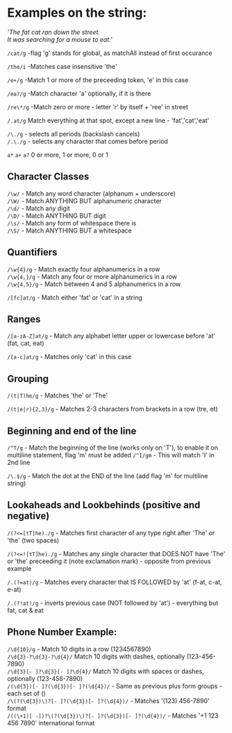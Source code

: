 # Examples on the string:

_'The fat cat ran down the street.  
It was searching for a mouse to eat.'_  

`/cat/g` -flag 'g' stands for global, as matchAll instead of first occurance  

`/the/i` -Matches case insensitive 'the'  

`/e+/g` -Match 1 or more of the preceeding token, 'e' in this case  

`/ea?/g` -Match character 'a' optionally, if it is there  

`/re\*/g` -Match zero or more - letter 'r' by itself + 'ree' in street  

`/.at/g` Match everything at that spot, except a new line - 'fat','cat','eat'  

`/\./g` - selects all periods (backslash cancels)  
`/.\./g` - selects any character that comes before period  

`a*` `a+` `a?` 0 or more, 1 or more, 0 or 1  

## Character Classes  

`/\w/` - Match any word character (alphanum + underscore)  
`/\W/` - Match ANYTHING BUT alphanumeric character  
`/\d/` - Match any digit  
`/\D/` - Match ANYTHING BUT digit  
`/\s/` - Match any form of whitespace there is  
`/\S/` - Match ANYTHING BUT a whitespace  

## Quantifiers

`/\w{4}/g` - Match exactly four alphanumerics in a row  
`/\w{4,}/g` - Match any four or more alphanumerics in a row  
`/\w{4,5}/g` - Match between 4 and 5 alphanumerics in a row  

`/[fc]at/g` - Match either 'fat' or 'cat' in a string  

## Ranges

`/[a-zA-Z]at/g` - Match any alphabet letter upper or lowercase before 'at' (fat, cat, eat)  

`/[a-c]at/g` - Matches only 'cat' in this case  

## Grouping

`/(t|T)he/g` - Matches 'the' or 'The'  

`/(t|e|r){2,3}/g` - Matches 2-3 characters from brackets in a row (tre, et)  

## Beginning and end of the line

`/^T/g` - Match the beginning of the line (works only on 'T'), to enable it on multiline statement, flag 'm' must be added `/^I/gm` - This will match 'I' in 2nd line  

`/\.$/g` - Match the dot at the END of the line (add flag 'm' for multiline string)  

## Lookaheads and Lookbehinds (positive and negative)

`/(?<=[tT]he)./g` - Matches first character of any type right after 'The' or 'the' (two spaces)  

`/(?<=![tT]he)./g` - Matches any single character that DOES NOT have 'The' or 'the' preceeding it (note exclamation mark) - opposite from previous example  

`/.(?=at)/g` - Matches every character that IS FOLLOWED by 'at' (f-at, c-at, e-at)  

`/.(?!at)/g` - inverts previous case (NOT followed by 'at') - everything but fat, cat & eat  

## Phone Number Example:

`/\d{10}/g` - Match 10 digits in a row (1234567890)  
`/\d{3}-?\d{3}-?\d{4}/` Match 10 digits with dashes, optionally (123-456-7890)  
`/\d{3}[- ]?\d{3}[- ]?\d{4}/` Match 10 digits with spaces or dashes, optionally (123-456-7890)  
`/(\d{3})[- ]?(\d{3})[- ]?(\d{4})/` - Same as previous plus form groups - each set of ()  
`/\(?(\d{3})\)?[- ]?(\d{3})[- ]?(\d{4})/` - Matches '(123) 456-7890' format  
`/((\+1)[ -])?\(?(\d{3})\)?[- ]?(\d{3})[- ]?(\d{4})/` - Matches '+1 123 456 7890' international format  
